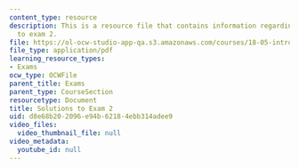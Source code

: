 ```yaml
---
content_type: resource
description: This is a resource file that contains information regarding solutions
  to exam 2.
file: https://ol-ocw-studio-app-qa.s3.amazonaws.com/courses/18-05-introduction-to-probability-and-statistics-spring-2014/d8e68b202096e94b62184ebb314adee9_MIT18_05S14_Exam2_Sol.pdf
file_type: application/pdf
learning_resource_types:
- Exams
ocw_type: OCWFile
parent_title: Exams
parent_type: CourseSection
resourcetype: Document
title: Solutions to Exam 2
uid: d8e68b20-2096-e94b-6218-4ebb314adee9
video_files:
  video_thumbnail_file: null
video_metadata:
  youtube_id: null
---
```

